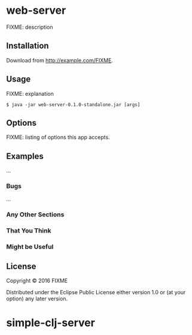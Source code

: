 # web-server

FIXME: description

## Installation

Download from http://example.com/FIXME.

## Usage

FIXME: explanation

    $ java -jar web-server-0.1.0-standalone.jar [args]

## Options

FIXME: listing of options this app accepts.

## Examples

...

### Bugs

...

### Any Other Sections
### That You Think
### Might be Useful

## License

Copyright © 2016 FIXME

Distributed under the Eclipse Public License either version 1.0 or (at
your option) any later version.
# simple-clj-server
